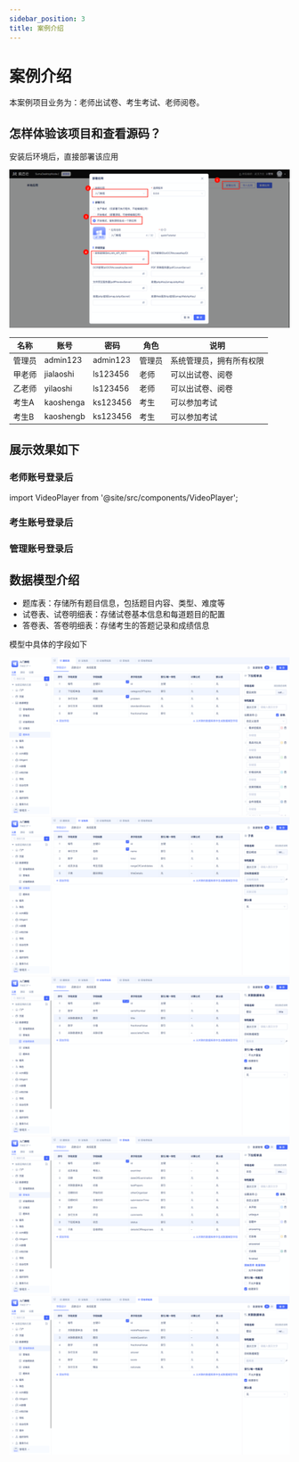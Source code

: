 ```yaml
---
sidebar_position: 3
title: 案例介绍
---
```

# 案例介绍

本案例项目业务为：老师出试卷、考生考试、老师阅卷。

## 怎样体验该项目和查看源码？

安装后环境后，直接部署该应用

![](img/project_192638.png)

| 名称 | 账号 | 密码 | 角色 | 说明 |
|------|------|------|------|------|
| 管理员| admin123 | admin123 | 管理员 | 系统管理员，拥有所有权限 |
|甲老师| jialaoshi | ls123456 | 老师 | 可以出试卷、阅卷 |
|乙老师| yilaoshi| ls123456 | 老师 |可以出试卷、阅卷 |
|考生A| kaoshenga | ks123456 | 考生 | 可以参加考试 |
|考生B| kaoshengb| ks123456 | 考生 | 可以参加考试 |

## 展示效果如下
### 老师账号登录后
import VideoPlayer from '@site/src/components/VideoPlayer';

<VideoPlayer relatePath="/docs/tutorial/project_teacher.mp4" />

### 考生账号登录后

<VideoPlayer relatePath="/docs/tutorial/project_student.mp4" />

### 管理账号登录后

<VideoPlayer relatePath="/docs/tutorial/project_admin.mp4" />

## 数据模型介绍
* 题库表：存储所有题目信息，包括题目内容、类型、难度等
* 试卷表、试卷明细表：存储试卷基本信息和每道题目的配置
* 答卷表、答卷明细表：存储考生的答题记录和成绩信息

模型中具体的字段如下

![](img/project_102847.png)
![](img/project_102943.png)
![](img/project_103005.png)
![](img/project_103040.png)
![](img/project_103119.png)